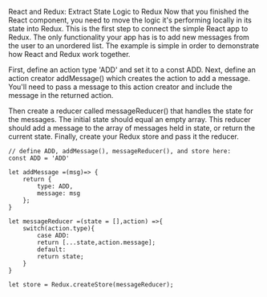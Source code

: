 React and Redux: Extract State Logic to Redux
Now that you finished the React component, you need to move the logic it's performing locally in its state into Redux. This is the first step to connect the simple React app to Redux. The only functionality your app has is to add new messages from the user to an unordered list. The example is simple in order to demonstrate how React and Redux work together.


First, define an action type 'ADD' and set it to a const ADD. Next, define an action creator addMessage() which creates the action to add a message. You'll need to pass a message to this action creator and include the message in the returned action.

Then create a reducer called messageReducer() that handles the state for the messages. The initial state should equal an empty array. This reducer should add a message to the array of messages held in state, or return the current state. Finally, create your Redux store and pass it the reducer.

```
// define ADD, addMessage(), messageReducer(), and store here:
const ADD = 'ADD'

let addMessage =(msg)=> {
    return {
        type: ADD,
        message: msg
    };
}

let messageReducer =(state = [],action) =>{
    switch(action.type){
        case ADD:
        return [...state,action.message];
        default:
        return state;
    }
}

let store = Redux.createStore(messageReducer);

```